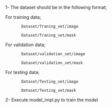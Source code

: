 1- The dataset should be in the following format;

For training data;

           Dataset/Traning_set/image
           
           Dataset/Traning_set/mask
           
For validation data;

           Dataset/validation_set/image
           
           Dataset/validation_set/mask

For testing data;

           Dataset/Testing_set/image
           
           Dataset/Testing_set/mask

2- Execute model_impl.py to train the model  

